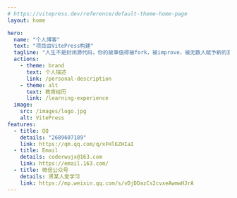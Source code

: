 ```yaml
---
# https://vitepress.dev/reference/default-theme-home-page
layout: home

hero:
  name: "个人博客"
  text: "项目由VitePress构建"
  tagline: "人生不是封闭源代码，你的故事值得被fork，被improve，被无数人赋予新的意义。"
  actions:
    - theme: brand
      text: 个人描述
      link: /personal-description
    - theme: alt
      text: 教育经历
      link: /learning-experience
  image:
    src: /images/logo.jpg
    alt: VitePress
features:
  - title: QQ
    details: "2689607189"
    link: https://qm.qq.com/q/xFHlEZHIaI
  - title: Email
    details: coderwujx@163.com
    link: https://email.163.com/
  - title: 微信公众号
    details: 贤某人爱学习
    link: https://mp.weixin.qq.com/s/vDjDDazCs2cvxeAwmwHJrA
---
```


